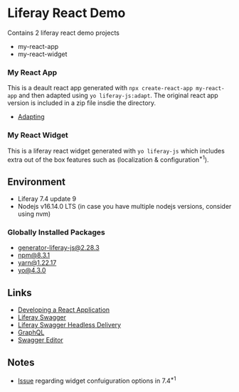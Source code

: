 # Liferay React Demo

Contains 2 liferay react demo projects

- my-react-app
- my-react-widget

### My React App

This is a deault react app generated with `npx create-react-app my-react-app` and then adapted using `yo liferay-js:adapt`. The original react app version is included in a zip file insdie the directory.

- [Adapting](https://help.liferay.com/hc/en-us/articles/360035467712-Adapting-Existing-Apps-to-Run-on-Liferay-DXP)

### My React Widget

This is a liferay react widget generated with `yo liferay-js` which includes extra out of the box features such as (localization & configuration<sup>*1</sup>).

## Environment

- Liferay 7.4 update 9
- Nodejs v16.14.0 LTS (in case you have multiple nodejs versions, consider using nvm)

### Globally Installed Packages

- generator-liferay-js@2.28.3
- npm@8.3.1
- yarn@1.22.17
- yo@4.3.0

## Links

- [Developing a React Application](https://help.liferay.com/hc/en-us/articles/360029028051-Developing-a-React-Application)
- [Liferay Swagger](https://app.swaggerhub.com/organizations/liferayinc)
- [Liferay Swagger Headless Delivery](https://app.swaggerhub.com/apis/liferayinc/headless-delivery/v1.0)
- [GraphQL](https://help.liferay.com/hc/en-us/articles/360028727012-Get-Started-Discover-the-API)
- [Swagger Editor](https://editor.swagger.io/)

## Notes

- [Issue](https://liferay.dev/ask/questions/development/liferay-7-4-1-ga2-reactjs-portlet-configuration-could-not-persisted) regarding widget confuiguration options in 7.4<sup>*1</sup>
